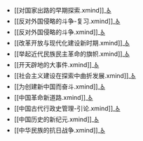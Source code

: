 - [[对国家出路的早期探索.xmind]]_[♿](./对国家出路的早期探索.xmind)
- [[反对外国侵略的斗争-复习.xmind]]_[♿](./反对外国侵略的斗争-复习.xmind)
- [[反对外国侵略的斗争.xmind]]_[♿](./反对外国侵略的斗争.xmind)
- [[改革开放与现代化建设新时期.xmind]]_[♿](./改革开放与现代化建设新时期.xmind)
- [[举起近代民族民主革命的旗帜.xmind]]_[♿](./举起近代民族民主革命的旗帜.xmind)
- [[开天辟地的大事件.xmind]]_[♿](./开天辟地的大事件.xmind)
- [[社会主义建设在探索中曲折发展.xmind]]_[♿](./社会主义建设在探索中曲折发展.xmind)
- [[为创建新中国而奋斗.xmind]]_[♿](./为创建新中国而奋斗.xmind)
- [[中国革命新道路.xmind]]_[♿](./中国革命新道路.xmind)
- [[中国古代行政史管理-引论.xmind]]_[♿](./中国古代行政史管理-引论.xmind)
- [[中国历史的新纪元.xmind]]_[♿](./中国历史的新纪元.xmind)
- [[中华民族的抗日战争.xmind]]_[♿](./中华民族的抗日战争.xmind)
